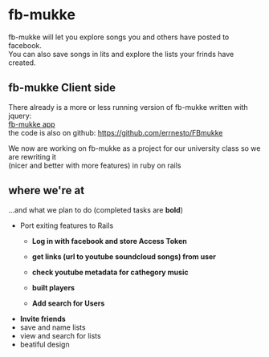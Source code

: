 fb-mukke
===
fb-mukke will let you explore songs you and others have posted to facebook.  
You can also save songs in lits and explore the lists your frinds have created.

fb-mukke Client side
---
There already is a more or less running version of fb-mukke written with jquery:  
[fb-mukke app](https://www.facebook.com/mukke.page/app_574235222606163)  
the code is also on github: https://github.com/errnesto/FBmukke

We now are working on fb-mukke as a project for our university class so we are rewriting it  
(nicer and better with more features) in ruby on rails

where we're at
---
…and what we plan to do (completed tasks are __bold__)
* Port exiting features to Rails
  * __Log in with facebook and store Access Token__
  * __get links (url to youtube soundcloud songs) from user__
  * __check youtube metadata for cathegory music__
  * __built players__
  
  * __Add search for Users__
* __Invite friends__
* save and name lists
* view and search for lists
* beatiful design
